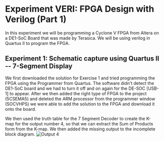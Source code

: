 # Experiment VERI: FPGA Design with Verilog (Part 1)
In this experiment we will be programming a Cyclone V FPGA from Altera on a DE1-SoC Board that was made by Terasica. We will be using verilog in Quartus II to program the FPGA. 

## Experiment 1: Schematic capture using Quartus II -- 7-Segment Display
We first downloaded the solution for Exercise 1 and tried programming the FPGA using the Programmer from Quartus. The software didn't detect the DE1-SoC board and we had to turn it off and on again for the DE-SOC [USB-1] to appear. After we then added the right type of FPGA to the project (5CSEMA5) and deleted the ARM processor from the programmer window (SOCVHPS) we were able to add the solution to the FPGA and download it onto the board.

We then used the truth table for the 7 Segment Decoder to create the K-map for the output number 4, so that we can extract the Sum of Products form from the K-map. We then added the missing output to the incomplete block diagram.
![Output 4](https://github.com/ymherklotz/digital_verilog_coursework/blob/master/Extra/ex1/ex1Schematic.PNG)
